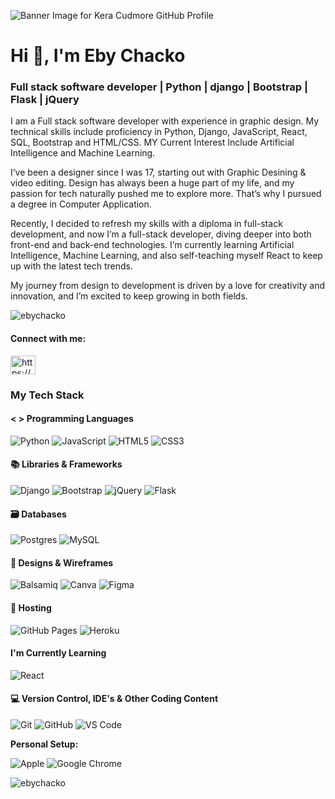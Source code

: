 ![Banner Image for Kera Cudmore GitHub Profile](https://res.cloudinary.com/dgd5gtn1w/image/upload/v1726609456/Linked%20in%20and%20Github%20profile/Linkedin_jykc1o.png)
<h1>Hi 👋, I'm Eby Chacko</h1>
<h3>Full stack software developer | Python | django | Bootstrap | Flask | jQuery</h3>

<p>I am a Full stack software developer with experience in graphic design. My technical skills include proficiency in Python, Django, JavaScript, React, SQL, Bootstrap and HTML/CSS. MY Current Interest Include Artificial Intelligence and Machine Learning.</p>

<p>I’ve been a designer since I was 17, starting out with Graphic Desining & video editing. Design has always been a huge part of my life, and my passion for tech naturally pushed me to explore more. That’s why I pursued a degree in Computer Application.</p>

<p>Recently, I decided to refresh my skills with a diploma in full-stack development, and now I’m a full-stack developer, diving deeper into both front-end and back-end technologies. I’m currently learning Artificial Intelligence, Machine Learning, and also self-teaching myself React to keep up with the latest tech trends.</p>

<p>My journey from design to development is driven by a love for creativity and innovation, and I’m excited to keep growing in both fields.</p>

<p align="left"> <img src="https://komarev.com/ghpvc/?username=ebychacko&label=Profile%20views&color=0e75b6&style=flat" alt="ebychacko" /> </p>

<h4 align="left">Connect with me:</h4>
<p align="left">
<a href="https://linkedin.com/in/eby-chacko-85695b245/" target="blank"><img align="center" src="https://raw.githubusercontent.com/rahuldkjain/github-profile-readme-generator/master/src/images/icons/Social/linked-in-alt.svg" alt="https://www.linkedin.com/in/eby-chacko-85695b245/" height="30" width="40" /></a>
</p>

### My Tech Stack

#### < > Programming Languages

![Python](https://img.shields.io/badge/python-3670A0?style=for-the-badge&logo=python&logoColor=ffdd54)
![JavaScript](https://img.shields.io/badge/JavaScript-323330?style=for-the-badge&logo=javascript&logoColor=F7DF1E)
![HTML5](https://img.shields.io/badge/HTML5-E34F26?style=for-the-badge&logo=html5&logoColor=white)
![CSS3](https://img.shields.io/badge/CSS3-1572B6?style=for-the-badge&logo=css3&logoColor=white)



#### 📚 Libraries & Frameworks

![Django](https://img.shields.io/badge/django-%23092E20.svg?style=for-the-badge&logo=django&logoColor=white)
![Bootstrap](https://img.shields.io/badge/Bootstrap-563D7C?style=for-the-badge&logo=bootstrap&logoColor=white)
![jQuery](https://img.shields.io/badge/jQuery-0769AD?style=for-the-badge&logo=jquery&logoColor=white)
![Flask](https://img.shields.io/badge/flask-%23000.svg?style=for-the-badge&logo=flask&logoColor=white)


#### 🗃 Databases
 
![Postgres](https://img.shields.io/badge/postgres-%23316192.svg?style=for-the-badge&logo=postgresql&logoColor=white)
![MySQL](https://img.shields.io/badge/mysql-%2300f.svg?style=for-the-badge&logo=mysql&logoColor=white)


#### 🎨 Designs & Wireframes

![Balsamiq](https://img.shields.io/badge/Balsamiq%20-%23A60000.svg?&style=for-the-badge&logo=Balsamiq&logoColor=FFFFFF)
![Canva](https://img.shields.io/badge/Canva-%2300C4CC.svg?&style=for-the-badge&logo=Canva&logoColor=white)
![Figma](https://img.shields.io/badge/figma-%23F24E1E.svg?style=for-the-badge&logo=figma&logoColor=white)

#### 🏡 Hosting

![GitHub Pages](https://img.shields.io/static/v1?style=for-the-badge&message=GitHub+Pages&color=222222&logo=GitHub+Pages&logoColor=FFFFFF&label=)
![Heroku](https://img.shields.io/badge/heroku-%23430098.svg?style=for-the-badge&logo=heroku&logoColor=white) 


#### I'm Currently Learning

![React](https://img.shields.io/badge/react-%2320232a.svg?style=for-the-badge&logo=react&logoColor=%2361DAFB)


#### 💻 Version Control, IDE's & Other Coding Content 

![Git](https://img.shields.io/badge/GIT-E44C30?style=for-the-badge&logo=git&logoColor=white)
![GitHub](https://img.shields.io/badge/GitHub-100000?style=for-the-badge&logo=github&logoColor=white)
![VS Code](https://img.shields.io/badge/Visual_Studio_Code-0078D4?style=for-the-badge&logo=visual%20studio%20code&logoColor=white)

**Personal Setup:** 

![Apple](https://img.shields.io/badge/Apple-MacBook_Pro_2021_14_inch-333333?style=for-the-badge&logo=apple&logoColor=white)
![Google Chrome](https://img.shields.io/badge/Google%20Chrome-4285F4?style=for-the-badge&logo=GoogleChrome&logoColor=white)


<p><img align="center" src="https://github-readme-stats.vercel.app/api/top-langs?username=ebychacko&show_icons=true&locale=en&layout=compact" alt="ebychacko" /></p>
